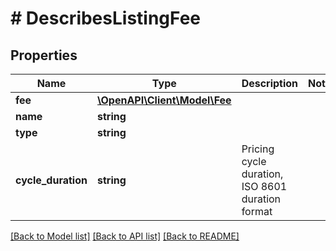 # # DescribesListingFee

## Properties

Name | Type | Description | Notes
------------ | ------------- | ------------- | -------------
**fee** | [**\OpenAPI\Client\Model\Fee**](Fee.md) |  |
**name** | **string** |  |
**type** | **string** |  |
**cycle_duration** | **string** | Pricing cycle duration, ISO 8601 duration format |

[[Back to Model list]](../../README.md#models) [[Back to API list]](../../README.md#endpoints) [[Back to README]](../../README.md)
